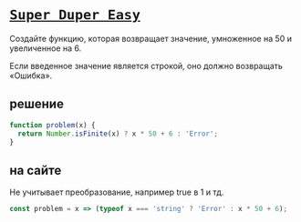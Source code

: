 # [`Super Duper Easy`](../../index.md)

Создайте функцию, которая возвращает значение, умноженное на 50 и увеличенное на 6.

Если введенное значение является строкой, оно должно возвращать «Ошибка».

## решение

```js
function problem(x) {
  return Number.isFinite(x) ? x * 50 + 6 : 'Error';
}
```

## на сайте

Не учитывает преобразование, например true в 1 и тд.

```js
const problem = x => (typeof x === 'string' ? 'Error' : x * 50 + 6);
```
